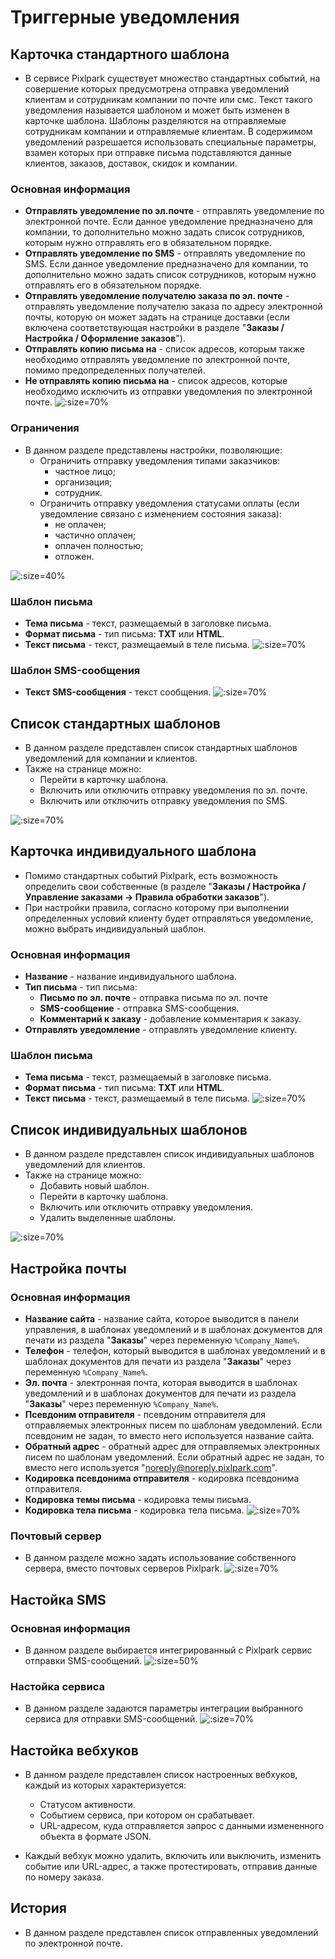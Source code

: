 # Триггерные уведомления

## Карточка стандартного шаблона
* В сервисе Pixlpark существует множество стандартных событий, на совершение которых предусмотрена отправка уведомлений клиентам и сотрудникам компании по почте или смс. Текст такого уведомления называется шаблоном и может быть изменен в карточке шаблона. Шаблоны разделяются на отправляемые сотрудникам компании и отправляемые клиентам. В содержимом уведомлений разрешается использовать специальные параметры, взамен которых при отправке письма подставляются данные клиентов, заказов, доставок, скидок и компании.

### Основная информация
* __Отправлять уведомление по эл.почте__ - отправлять уведомление по электронной почте. Если данное уведомление предназначено для компании, то дополнительно можно задать список сотрудников, которым нужно отправлять его в обязательном порядке.
* __Отправлять уведомление по SMS__ - отправлять уведомление по SMS. Если данное уведомление предназначено для компании, то дополнительно можно задать список сотрудников, которым нужно отправлять его в обязательном порядке.
* __Отправлять уведомление получателю заказа по эл. почте__ - отправлять уведомление получателю заказа по адресу электронной почты, которую он может задать на странице доставки (если включена соответствующая настройки в разделе "__Заказы / Настройка / Оформление заказов__").
* __Отправлять копию письма на__ - список адресов, которым также необходимо отправлять уведомление по электронной почте, помимо предопределенных получателей.
* __Не отправлять копию письма на__ - список адресов, которые необходимо исключить из отправки уведомления по электронной почте.
![](../_media/marketing/marketing32.png ':size=70%')

### Ограничения
* В данном разделе представлены настройки, позволяющие:
    + Ограничить отправку уведомления типами заказчиков: 
        - частное лицо;
        - организация;
        - сотрудник.
    + Ограничить отправку уведомления статусами оплаты (если уведомление связано с изменением состояния заказа): 
        - не оплачен;
        - частично оплачен;
        - оплачен полностью;
        - отложен.

![](../_media/marketing/marketing33.png ':size=40%')

### Шаблон письма
* __Тема письма__ - текст, размещаемый в заголовке письма.
* __Формат письма__ - тип письма: __TXT__ или __HTML__.
* __Текст письма__ - текст, размещаемый в теле письма.
![](../_media/marketing/marketing34.png ':size=70%')

### Шаблон SMS-сообщения
* __Текст SMS-сообщения__ - текст сообщения.
![](../_media/marketing/marketing35.png ':size=70%')

## Список стандартных шаблонов
* В данном разделе представлен список стандартных шаблонов уведомлений для компании и клиентов.
* Также на странице можно:
    + Перейти в карточку шаблона.
    + Включить или отключить отправку уведомления по эл. почте.
    + Включить или отключить отправку уведомления по SMS.

![](../_media/marketing/marketing36.png ':size=70%')

## Карточка индивидуального шаблона
* Помимо стандартных событий Pixlpark, есть возможность определить свои собственные (в разделе "__Заказы / Настройка / Управление заказами &rarr; Правила обработки заказов__").
* При настройки правила, согласно которому при выполнении определенных условий клиенту будет отправляться уведомление, можно выбрать индивидуальный шаблон.

### Основная информация
* __Название__ - название индивидуального шаблона.
* __Тип письма__ - тип письма:
    + __Письмо по эл. почте__ - отправка письма по эл. почте
    + __SMS-сообщение__ - отправка SMS-сообщения.
    + __Комментарий к заказу__ - добавление комментария к заказу.
* __Отправлять уведомление__ - отправлять уведомление клиенту.

### Шаблон письма
* __Тема письма__ - текст, размещаемый в заголовке письма.
* __Формат письма__ - тип письма: __TXT__ или __HTML__.
* __Текст письма__ - текст, размещаемый в теле письма.
![](../_media/marketing/marketing37.png ':size=70%')

## Список индивидуальных шаблонов
* В данном разделе представлен список индивидуальных шаблонов уведомлений для клиентов.
* Также на странице можно:
    + Добавить новый шаблон.
    + Перейти в карточку шаблона.
    + Включить или отключить отправку уведомления.
    + Удалить выделенные шаблоны.

![](../_media/marketing/marketing38.png ':size=70%')

## Настройка почты
### Основная информация
* __Название сайта__ - название сайта, которое выводится в панели управления, в шаблонах уведомлений и в шаблонах документов для печати из раздела "__Заказы__" через переменную `%Company_Name%`.
* __Телефон__ - телефон, который выводится в шаблонах уведомлений и в шаблонах документов для печати из раздела "__Заказы__" через переменную `%Company_Name%`.
* __Эл. почта__ - электронная почта, которая выводится в шаблонах уведомлений и в шаблонах документов для печати из раздела "__Заказы__" через переменную `%Company_Name%`.
* __Псевдоним отправителя__ - псевдоним отправителя для отправляемых электронных писем по шаблонам уведомлений. Если псевдоним не задан, то вместо него используется название сайта.
* __Обратный адрес__ - обратный адрес для отправляемых электронных писем по шаблонам уведомлений. Если обратный адрес не задан, то вместо него используется "noreply@noreply.pixlpark.com".
* __Кодировка псевдонима отправителя__ - кодировка псевдонима отправителя.
* __Кодировка темы письма__ - кодировка темы письма.
* __Кодировка тела письма__ - кодировка тела письма.
![](../_media/marketing/marketing39.png ':size=70%')

### Почтовый сервер
* В данном разделе можно задать использование собственного сервера, вместо почтовых серверов Pixlpark.
![](../_media/marketing/marketing40.png ':size=70%')

## Настойка SMS
### Основная информация
* В данном разделе выбирается интегрированный с Pixlpark сервис отправки SMS-сообщений.
![](../_media/marketing/marketing41.png ':size=50%')

### Настойка сервиса
* В данном разделе задаются параметры интеграции выбранного сервиса для отправки SMS-сообщений.
![](../_media/marketing/marketing42.png ':size=70%')

## Настойка вебхуков
* В данном разделе представлен список настроенных вебхуков, каждый из которых характеризуется:
    + Статусом активности.
    + Событием сервиса, при котором он срабатывает.
    + URL-адресом, куда отправляется запрос с данными измененного объекта в формате JSON.

* Каждый вебхук можно удалить, включить или выключить, изменить событие или URL-адрес, а также протестировать, отправив данные по номеру заказа.

## История
* В данном разделе представлен список отправленных уведомлений по электронной почте.
